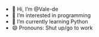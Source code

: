 - 👋 Hi, I’m @Vale-de
- 👀 I’m interested in programming
- 🌱 I’m currently learning Python
- 😄 Pronouns: Shut up/go to work


<!---
Vale-de/Vale-de is a ✨ special ✨ repository because its `README.md` (this file) appears on your GitHub profile.
You can click the Preview link to take a look at your changes.
--->
